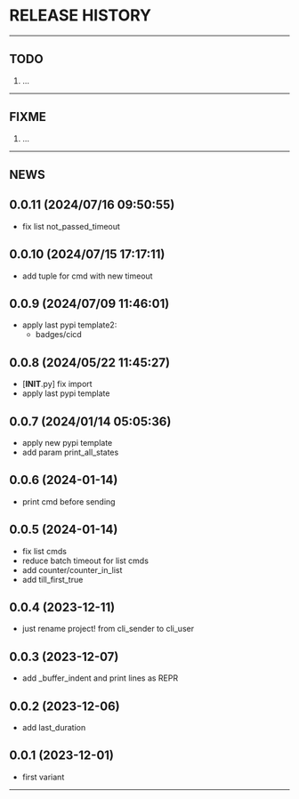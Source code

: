 # RELEASE HISTORY

********************************************************************************
## TODO
1. ...  

********************************************************************************
## FIXME
1. ...  

********************************************************************************
## NEWS

0.0.11 (2024/07/16 09:50:55)
------------------------------
- fix list not_passed_timeout  

0.0.10 (2024/07/15 17:17:11)
------------------------------
- add tuple for cmd with new timeout  

0.0.9 (2024/07/09 11:46:01)
------------------------------
- apply last pypi template2:  
	- badges/cicd  

0.0.8 (2024/05/22 11:45:27)
------------------------------
- [__INIT__.py] fix import  
- apply last pypi template  

0.0.7 (2024/01/14 05:05:36)
------------------------------
- apply new pypi template  
- add param print_all_states  

0.0.6 (2024-01-14)
-------------------
- print cmd before sending

0.0.5 (2024-01-14)
-------------------
- fix list cmds
- reduce batch timeout for list cmds
- add counter/counter_in_list
- add till_first_true

0.0.4 (2023-12-11)
-------------------
- just rename project! from cli_sender to cli_user

0.0.3 (2023-12-07)
-------------------
- add _buffer_indent and print lines as REPR

0.0.2 (2023-12-06)
-------------------
- add last_duration

0.0.1 (2023-12-01)
-------------------
- first variant

********************************************************************************
